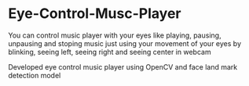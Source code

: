 # Eye-Control-Musc-Player
You can control music player with your eyes like playing, pausing, unpausing and stoping music just using your movement of your eyes by blinking, seeing left, seeing right and seeing center in webcam

Developed eye control music player using OpenCV and face land mark detection model
